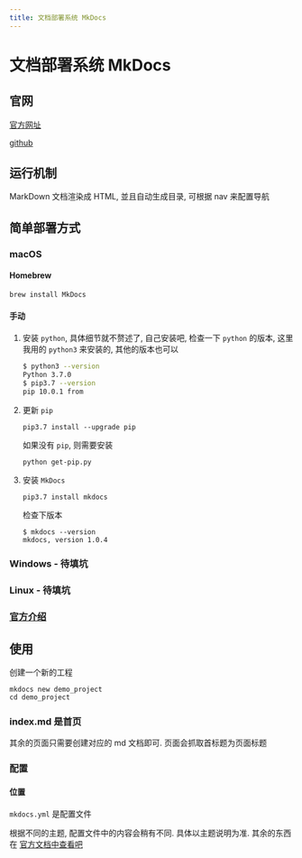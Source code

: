 ```yaml
---
title: 文档部署系统 MkDocs
---
```


# 文档部署系统 MkDocs

## 官网

[官方网址](https://www.mkdocs.org)

[github](https://github.com/mkdocs/mkdocs/)

## 运行机制

MarkDown 文档渲染成 HTML, 並且自动生成目录, 可根据 nav 来配置导航

## 简单部署方式

### macOS

#### Homebrew

```sh
brew install MkDocs
```

#### 手动

1. 安装 `python`, 具体细节就不赘述了, 自己安装吧, 检查一下 `python` 的版本, 这里我用的 `python3` 来安装的, 其他的版本也可以

   ```sh
   $ python3 --version
   Python 3.7.0
   $ pip3.7 --version
   pip 10.0.1 from
   ```

2. 更新 `pip`

   ```shell
   pip3.7 install --upgrade pip
   ```

   如果没有 `pip`, 则需要安装

   ```shell
   python get-pip.py
   ```


3. 安装 `MkDocs`

   ```shell
   pip3.7 install mkdocs
   ```

   检查下版本

   ```shell
   $ mkdocs --version
   mkdocs, version 1.0.4 
   ```


### Windows - 待填坑

### Linux - 待填坑

### [官方介绍](https://www.mkdocs.org/#installation)



## 使用

创建一个新的工程

```shell
mkdocs new demo_project
cd demo_project
```

### index.md 是首页

其余的页面只需要创建对应的 md 文档即可. 页面会抓取首标题为页面标题



### 配置

#### 位置

`mkdocs.yml` 是配置文件

根据不同的主题, 配置文件中的内容会稍有不同. 具体以主题说明为准. 其余的东西在 [官方文档中查看吧](https://www.mkdocs.org/#getting-started)